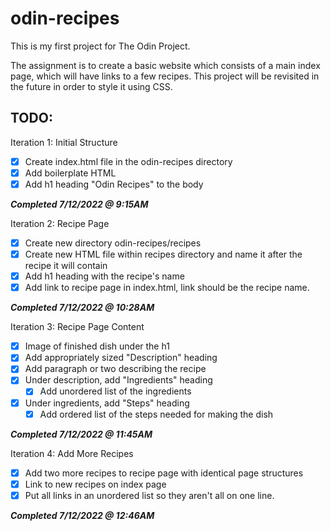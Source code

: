 # odin-recipes

This is my first project for The Odin Project.

The assignment is to create a basic website which consists of a main index page, which will have links to a few recipes. This project will be revisited in the future in order to style it using CSS.

## TODO:

Iteration 1: Initial Structure

- [X] Create index.html file in the odin-recipes directory
- [X] Add boilerplate HTML
- [X] Add h1 heading "Odin Recipes" to the body

***Completed 7/12/2022 @ 9:15AM***

Iteration 2: Recipe Page

- [X] Create new directory odin-recipes/recipes
- [X] Create new HTML file within recipes directory and name it after the recipe it will contain
- [X] Add h1 heading with the recipe's name
- [X] Add link to recipe page in index.html, link should be the recipe name.

***Completed 7/12/2022 @ 10:28AM***

Iteration 3: Recipe Page Content

- [X] Image of finished dish under the h1
- [X] Add appropriately sized "Description" heading
- [X] Add paragraph or two describing the recipe
- [X] Under description, add "Ingredients" heading
  - [X] Add unordered list of the ingredients
- [X] Under ingredients, add "Steps" heading
  - [X] Add ordered list of the steps needed for making the dish

***Completed 7/12/2022 @ 11:45AM***

Iteration 4: Add More Recipes
- [X] Add two more recipes to recipe page with identical page structures
- [X] Link to new recipes on index page
- [X] Put all links in an unordered list so they aren't all on one line.

***Completed 7/12/2022 @ 12:46AM***
